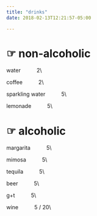 ```yaml
---
title: "drinks"
date: 2018-02-13T12:21:57-05:00

---
```


<style>
td, th {
   border: none!important;
}
</style>

# ☞ non-alcoholic  

water      2\
 
coffee      2\

sparkling water      5\ 

lemonade      5\ 


# ☞ alcoholic 


margarita      5\
 
mimosa      5\

tequila      5\ 

beer      5\ 

g+t      5\ 

wine      5 / 20\ 
